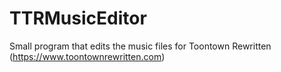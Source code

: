 # TTRMusicEditor
Small program that edits the music files for Toontown Rewritten (https://www.toontownrewritten.com)
